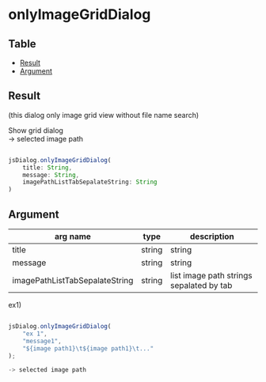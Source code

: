 # onlyImageGridDialog


Table
-----------------

* [Result](#result)
* [Argument](#argument)


## Result

(this dialog only image grid view without file name search)

Show grid dialog    
-> selected image path  


```js.js

jsDialog.onlyImageGridDialog(
	title: String,
	message: String,
	imagePathListTabSepalateString: String
)
```

## Argument

| arg name | type | description |
| -------- | -------- | -------- |
| title | string | string |
| message | string | string |
| imagePathListTabSepalateString | string | list image path strings sepalated by tab |

ex1)

```js.js

jsDialog.onlyImageGridDialog(
	"ex 1",
	"message1",
	"${image path1}\t${image path1}\t..."
);

-> selected image path

```
